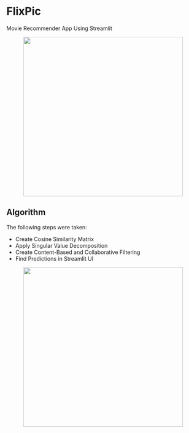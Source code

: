 # FlixPic
Movie Recommender App Using Streamlit

<p align="center">
  <img style="width:26rem; height:auto" src="/resources/imgs/img1"/>
</p>

<h2>Algorithm</h2>

<p>The following steps were taken:</p>
<ul>
  <li>Create Cosine Similarity Matrix</li>
  <li>Apply Singular Value Decomposition</li>
  <li>Create Content-Based and Collaborative Filtering</li>
  <li>Find Predictions in Streamlit UI</li>
</ul>

<p align="center">
  <img style="width:26rem; height:auto" src="/resources/imgs/img2"/>
</p>
